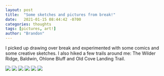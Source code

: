 ```yaml
---
layout: post
title:  "Some sketches and pictures from break!"
date:   2021-01-15 08:44:42 -0700
categories: thoughts
tags: [pictures, art!]
author: "Brandon"
---
```


I picked up drawing over break and experimented with some comics and some creative sketches. I also hiked a few trails around me: The Wilder Ridge, Baldwin, Ohlone Bluff and Old Cove Landing Trail.

<img src="{{ 'assets/img/011521/space.jpg' | relative_url }}">

<img class = "half" src="{{ 'assets/img/011521/bird1.jpg' | relative_url }}">
<img class = "half" src="{{ 'assets/img/011521/bird2.jpg' | relative_url }}">

<img class = "polaroid" src="{{ 'assets/img/011521/ohlonetrail.jpg' | relative_url }}">

<img class = "half" src="{{ 'assets/img/011521/banana1.jpg' | relative_url }}">
<img class = "half" src="{{ 'assets/img/011521/banana2.jpg' | relative_url }}">
